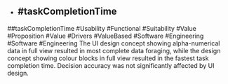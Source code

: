 - ## #taskCompletionTime
##taskCompletionTime #Usability #Functional #Suitability #Value #Proposition #Value #Drivers #ValueBased #Software #Engineering #Software #Engineering 
The UI design concept showing alpha-numerical data in full view resulted in most complete data foraging, while the design concept showing colour blocks in full view resulted in the fastest task completion time. Decision accuracy was not significantly affected by UI design.

